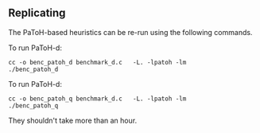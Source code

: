 ## Replicating

The PaToH-based heuristics can be re-run using the following commands.

To run PaToH-d:

```
cc -o benc_patoh_d benchmark_d.c   -L. -lpatoh -lm
./benc_patoh_d
```

To run PaToH-d:

```
cc -o benc_patoh_q benchmark_d.c   -L. -lpatoh -lm
./benc_patoh_q
```

They shouldn't take more than an hour.